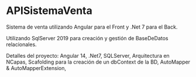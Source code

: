 # APISistemaVenta

Sistema de venta utilizando Angular para el Front y .Net 7 para el Back.

Utilizando SqlServer 2019 para creación y gestión de BaseDeDatos relacionales.

Detalles del proyecto:
Angular 14,
.Net7,
SQLServer,
Arquitectura en NCapas, 
Scafolding para la creación de un dbContext de la BD,
AutoMapper & AutoMapperExtension,

